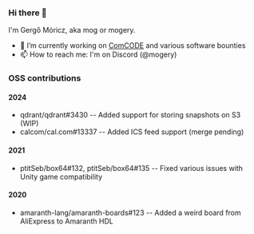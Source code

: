 ### Hi there 👋

I'm Gergő Móricz, aka mog or mogery.

- 🔭 I’m currently working on [ComCODE](https://comcode.org) and various software bounties
- 📫 How to reach me: I'm on Discord (@mogery)

### OSS contributions
#### 2024
- qdrant/qdrant#3430 -- Added support for storing snapshots on S3 (WIP)
- calcom/cal.com#13337 -- Added ICS feed support (merge pending)

#### 2021
- ptitSeb/box64#132, ptitSeb/box64#135 -- Fixed various issues with Unity game compatibility

#### 2020
- amaranth-lang/amaranth-boards#123 -- Added a weird board from AliExpress to Amaranth HDL
